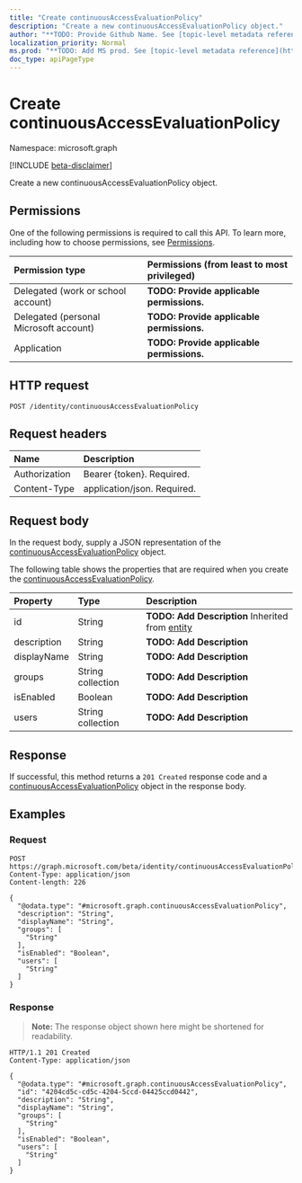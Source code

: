 ```yaml
---
title: "Create continuousAccessEvaluationPolicy"
description: "Create a new continuousAccessEvaluationPolicy object."
author: "**TODO: Provide Github Name. See [topic-level metadata reference](https://msgo.azurewebsites.net/add/document/guidelines/metadata.html#topic-level-metadata)**"
localization_priority: Normal
ms.prod: "**TODO: Add MS prod. See [topic-level metadata reference](https://msgo.azurewebsites.net/add/document/guidelines/metadata.html#topic-level-metadata)**"
doc_type: apiPageType
---
```


# Create continuousAccessEvaluationPolicy
Namespace: microsoft.graph

[!INCLUDE [beta-disclaimer](../../includes/beta-disclaimer.md)]

Create a new continuousAccessEvaluationPolicy object.

## Permissions
One of the following permissions is required to call this API. To learn more, including how to choose permissions, see [Permissions](/graph/permissions-reference).

|Permission type|Permissions (from least to most privileged)|
|:---|:---|
|Delegated (work or school account)|**TODO: Provide applicable permissions.**|
|Delegated (personal Microsoft account)|**TODO: Provide applicable permissions.**|
|Application|**TODO: Provide applicable permissions.**|

## HTTP request

<!-- {
  "blockType": "ignored"
}
-->
``` http
POST /identity/continuousAccessEvaluationPolicy
```

## Request headers
|Name|Description|
|:---|:---|
|Authorization|Bearer {token}. Required.|
|Content-Type|application/json. Required.|

## Request body
In the request body, supply a JSON representation of the [continuousAccessEvaluationPolicy](../resources/continuousaccessevaluationpolicy.md) object.

The following table shows the properties that are required when you create the [continuousAccessEvaluationPolicy](../resources/continuousaccessevaluationpolicy.md).

|Property|Type|Description|
|:---|:---|:---|
|id|String|**TODO: Add Description** Inherited from [entity](../resources/entity.md)|
|description|String|**TODO: Add Description**|
|displayName|String|**TODO: Add Description**|
|groups|String collection|**TODO: Add Description**|
|isEnabled|Boolean|**TODO: Add Description**|
|users|String collection|**TODO: Add Description**|



## Response

If successful, this method returns a `201 Created` response code and a [continuousAccessEvaluationPolicy](../resources/continuousaccessevaluationpolicy.md) object in the response body.

## Examples

### Request
<!-- {
  "blockType": "request",
  "name": "create_continuousaccessevaluationpolicy_from_"
}
-->
``` http
POST https://graph.microsoft.com/beta/identity/continuousAccessEvaluationPolicy
Content-Type: application/json
Content-length: 226

{
  "@odata.type": "#microsoft.graph.continuousAccessEvaluationPolicy",
  "description": "String",
  "displayName": "String",
  "groups": [
    "String"
  ],
  "isEnabled": "Boolean",
  "users": [
    "String"
  ]
}
```


### Response
>**Note:** The response object shown here might be shortened for readability.
<!-- {
  "blockType": "response",
  "truncated": true,
  "@odata.type": "microsoft.graph.continuousAccessEvaluationPolicy"
}
-->
``` http
HTTP/1.1 201 Created
Content-Type: application/json

{
  "@odata.type": "#microsoft.graph.continuousAccessEvaluationPolicy",
  "id": "4204cd5c-cd5c-4204-5ccd-04425ccd0442",
  "description": "String",
  "displayName": "String",
  "groups": [
    "String"
  ],
  "isEnabled": "Boolean",
  "users": [
    "String"
  ]
}
```

